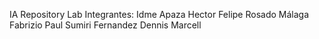 IA Repository Lab
Integrantes:
Idme Apaza Hector Felipe
Rosado Málaga Fabrizio Paul
Sumiri Fernandez Dennis Marcell
